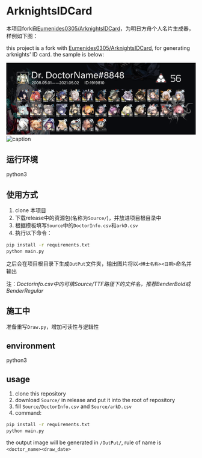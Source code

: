 # ArknightsIDCard

本项目fork自[Eumenides0305/ArknightsIDCard](https://github.com/Eumenides0305/ArknightsIDCard)，为明日方舟个人名片生成器，样例如下图：

this project is a fork with [Eumenides0305/ArknightsIDCard](https://github.com/Eumenides0305/ArknightsIDCard), for generating arknights' ID card. the sample is below:

![output](https://github.com/kanajin/ArknightsIDCard/blob/master/%E8%BE%93%E5%87%BA%E6%A0%B7%E5%9B%BE.png)
![caption](https://github.com/kanajin/ArknightsIDCard/blob/master/%E5%9B%BE%E7%89%87%E5%8F%82%E6%95%B0%E8%AF%B4%E6%98%8E.png)

## 运行环境

python3

## 使用方式

1. clone 本项目
2. 下载release中的资源包(名称为`Source/`)，并放进项目根目录中
3. 根据模板填写`Source`中的`DoctorInfo.csv`和`arkD.csv`
4. 执行以下命令：

```bash
pip install -r requirements.txt
python main.py
```

之后会在项目根目录下生成`OutPut`文件夹，输出图片将以`<博士名称><日期>`命名并输出

注：*Doctorinfo.csv中的可填Source/TTF路径下的文件名，推荐BenderBold或BenderRegular*

## 施工中

准备重写`Draw.py`，增加可读性与逻辑性

## environment

python3

## usage

1. clone this repository
2. download `Source/` in release and put it into the root of repository
3. fill `Source/DoctorInfo.csv` and `Source/arkD.csv`
4. command:

```bash
pip install -r requirements.txt
python main.py
```

the output image will be generated in `/OutPut/`, rule of name is `<doctor_name><draw_date>`
